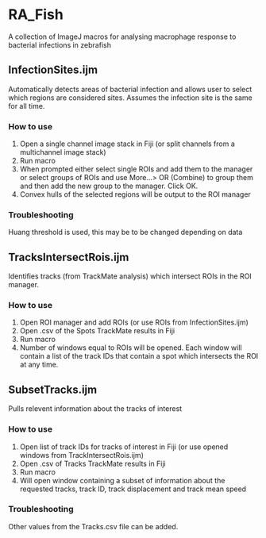 # RA_Fish

A collection of ImageJ macros for analysing macrophage response to bacterial infections in zebrafish

## InfectionSites.ijm
Automatically detects areas of bacterial infection and allows user to select which regions are considered sites. Assumes the infection site is the same for all time.

### How to use
1. Open a single channel image stack in Fiji (or split channels from a multichannel image stack)
2. Run macro
3. When prompted either select single ROIs and add them to the manager or select groups of ROIs and use More...> OR (Combine) to group them and then add the new group to the manager. Click OK.
4. Convex hulls of the selected regions will be output to the ROI manager

### Troubleshooting
Huang threshold is used, this may be to be changed depending on data

## TracksIntersectRois.ijm
Identifies tracks (from TrackMate analysis) which intersect ROIs in the ROI manager.

### How to use
1. Open ROI manager and add ROIs (or use ROIs from InfectionSites.ijm)
2. Open .csv of the Spots TrackMate results in Fiji
3. Run macro
4. Number of windows equal to ROIs will be opened. Each window will contain a list of the track IDs that contain a spot which intersects the ROI at any time.

## SubsetTracks.ijm
Pulls relevent information about the tracks of interest

### How to use
1. Open list of track IDs for tracks of interest in Fiji (or use opened windows from TrackIntersectRois.ijm)
2. Open .csv of Tracks TrackMate results in Fiji
3. Run macro
4. Will open window containing a subset of information about the requested tracks, track ID, track displacement and track mean speed

### Troubleshooting
Other values from the Tracks.csv file can be added.
